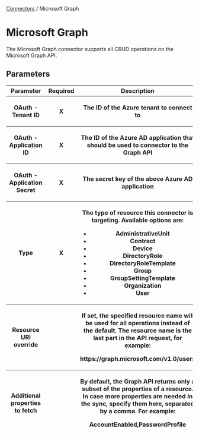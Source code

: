 <a href="javascript:void(0)" class="help-trigger"
data-helpkey="SysPage_Connector">Connectors</a> / Microsoft Graph

# Microsoft Graph

The Microsoft Graph connector supports all CRUD operations on the
Microsoft Graph API.

## Parameters

<table class="table table-bordered">
<colgroup>
<col style="width: 33%" />
<col style="width: 33%" />
<col style="width: 33%" />
</colgroup>
<thead class="thead-light">
<tr class="header">
<th>Parameter</th>
<th class="text-center">Required</th>
<th>Description</th>
</tr>
<tr class="odd">
<th><p>OAuth - Tenant ID</p></th>
<th><p><strong>X</strong></p></th>
<th><p>The ID of the Azure tenant to connect to</p></th>
</tr>
<tr class="header">
<th><p>OAuth - Application ID</p></th>
<th><p><strong>X</strong></p></th>
<th><p>The ID of the Azure AD application that should be used to
connector to the Graph API</p></th>
</tr>
<tr class="odd">
<th><p>OAuth - Application Secret</p></th>
<th><p><strong>X</strong></p></th>
<th><p>The secret key of the above Azure AD application</p></th>
</tr>
<tr class="header">
<th><p>Type</p></th>
<th><p><strong>X</strong></p></th>
<th><p>The type of resource this connector is targeting. Available
options are:</p>
<ul>
<li>AdministrativeUnit</li>
<li>Contract</li>
<li>Device</li>
<li>DirectoryRole</li>
<li>DirectoryRoleTemplate</li>
<li>Group</li>
<li>GroupSettingTemplate</li>
<li>Organization</li>
<li>User</li>
</ul></th>
</tr>
<tr class="odd">
<th><p>Resource URI override</p></th>
<th><p><strong> </strong></p></th>
<th><p>If set, the specified resource name will be used for all
operations instead of the default. The resource name is the last part in
the API request, for example:</p>
<p>https://graph.microsoft.com/v1.0/<strong>users</strong></p></th>
</tr>
<tr class="header">
<th><p>Additional properties to fetch</p></th>
<th><p><strong> </strong></p></th>
<th><p>By default, the Graph API returns only a subset of the properties
of a resource. In case more properties are needed in the sync, specify
them here, separated by a comma. For example:</p>
<p><strong>AccountEnabled,PasswordProfile</strong></p></th>
</tr>
</thead>
&#10;</table>
